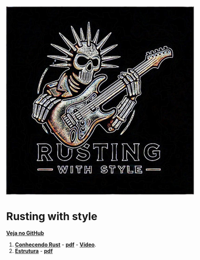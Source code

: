 ![](logo.jpeg)

# Rusting with style

[**Veja no GitHub**](https://github.com/cleuton/rustingcrab)

1. [**Conhecendo Rust**](./lição%201%20-%20Conhecendo/) - [**pdf**](./lição%201%20-%20Conhecendo/licao01.pdf) - [**Vídeo**](https://youtu.be/MGVtr31_H-0).
2. [**Estrutura**](./lição%202%20-%20Estrutura/) - [**pdf**](./lição%201%20-%20Estrutura/licao02.pdf)